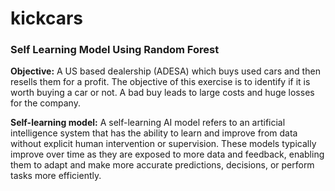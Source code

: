 # kickcars
### Self Learning Model Using Random Forest

**Objective:** A US based dealership (ADESA) which buys used cars and then resells them for a profit. The objective of this exercise is to identify if it is worth buying a car or not. A bad buy leads to large costs and huge losses for the company. 

**Self-learning model:** A self-learning AI model refers to an artificial intelligence system that has the ability to learn and improve from data without explicit human intervention or supervision. These models typically improve over time as they are exposed to more data and feedback, enabling them to adapt and make more accurate predictions, decisions, or perform tasks more efficiently. 
